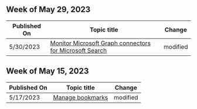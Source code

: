 <!-- This file is generated automatically each week. Changes made to this file will be overwritten.-->



## Week of May 29, 2023


| Published On |Topic title | Change |
|------|------------|--------|
| 5/30/2023 | [Monitor Microsoft Graph connectors for Microsoft Search](/MicrosoftSearch/manage-connector) | modified |


## Week of May 15, 2023


| Published On |Topic title | Change |
|------|------------|--------|
| 5/17/2023 | [Manage bookmarks](/MicrosoftSearch/manage-bookmarks) | modified |
